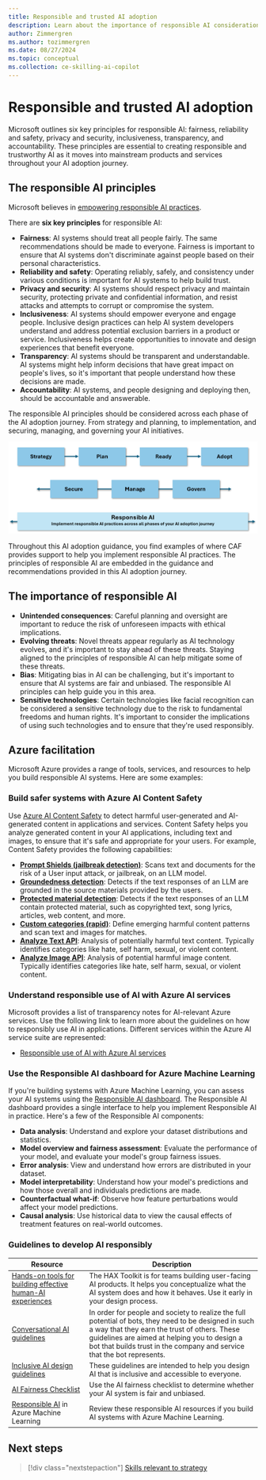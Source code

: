 ```yaml
---
title: Responsible and trusted AI adoption
description: Learn about the importance of responsible AI considerations when adopting AI on Azure in your organization.
author: Zimmergren
ms.author: tozimmergren
ms.date: 08/27/2024
ms.topic: conceptual
ms.collection: ce-skilling-ai-copilot
---
```


# Responsible and trusted AI adoption

Microsoft outlines six key principles for responsible AI: fairness, reliability and safety, privacy and security, inclusiveness, transparency, and accountability. These principles are essential to creating responsible and trustworthy AI as it moves into mainstream products and services throughout your AI adoption journey.

## The responsible AI principles

Microsoft believes in [empowering responsible AI practices](https://www.microsoft.com/ai/responsible-ai).

There are **six key principles** for responsible AI:

- **Fairness**: AI systems should treat all people fairly. The same recommendations should be made to everyone. Fairness is important to ensure that AI systems don't discriminate against people based on their personal characteristics.
- **Reliability and safety**: Operating reliably, safely, and consistency under various conditions is important for AI systems to help build trust.
- **Privacy and security**: AI systems should respect privacy and maintain security, protecting private and confidential information, and resist attacks and attempts to corrupt or compromise the system.
- **Inclusiveness**: AI systems should empower everyone and engage people. Inclusive design practices can help AI system developers understand and address potential exclusion barriers in a product or service. Inclusiveness helps create opportunities to innovate and design experiences that benefit everyone.
- **Transparency**: AI systems should be transparent and understandable. AI systems might help inform decisions that have great impact on people's lives, so it's important that people understand how these decisions are made.
- **Accountability**: AI systems, and people designing and deploying then, should be accountable and answerable.

The responsible AI principles should be considered across each phase of the AI adoption journey. From strategy and planning, to implementation, and securing, managing, and governing your AI initiatives.

![Diagram that shows how responsible AI is foundational to all AI work across methodologies in the Cloud Adoption Framework.](./media/responsible-ai.png)

Throughout this AI adoption guidance, you find examples of where CAF provides support to help you implement responsible AI practices. The principles of responsible AI are embedded in the guidance and recommendations provided in this AI adoption journey.

## The importance of responsible AI

- **Unintended consequences**: Careful planning and oversight are important to reduce the risk of unforeseen impacts with ethical implications.
- **Evolving threats**: Novel threats appear regularly as AI technology evolves, and it's important to stay ahead of these threats. Staying aligned to the principles of responsible AI can help mitigate some of these threats.
- **Bias**: Mitigating bias in AI can be challenging, but it's important to ensure that AI systems are fair and unbiased. The responsible AI principles can help guide you in this area.
- **Sensitive technologies**: Certain technologies like facial recognition can be considered a sensitive technology due to the risk to fundamental freedoms and human rights. It's important to consider the implications of using such technologies and to ensure that they're used responsibly.

## Azure facilitation

Microsoft Azure provides a range of tools, services, and resources to help you build responsible AI systems. Here are some examples:

### Build safer systems with Azure AI Content Safety

Use [Azure AI Content Safety](/azure/ai-services/content-safety/) to detect harmful user-generated and AI-generated content in applications and services. Content Safety helps you analyze generated content in your AI applications, including text and images, to ensure that it's safe and appropriate for your users. For example, Content Safety provides the following capabilities:

- **[Prompt Shields (jailbreak detection)](/azure/ai-services/content-safety/concepts/jailbreak-detection)**: Scans text and documents for the risk of a User input attack, or jailbreak, on an LLM model.
- **[Groundedness detection](/azure/ai-services/content-safety/concepts/groundedness)**: Detects if the text responses of an LLM are grounded in the source materials provided by the users.
- **[Protected material detection](/azure/ai-services/content-safety/concepts/protected-material)**: Detects if the text responses of an LLM contain protected material, such as copyrighted text, song lyrics, articles, web content, and more.
- **[Custom categories (rapid)](/azure/ai-services/content-safety/concepts/custom-categories-rapid)**: Define emerging harmful content patterns and scan text and images for matches.
- **[Analyze Text API](/rest/api/contentsafety/text-operations/analyze-text)**: Analysis of potentially harmful text content. Typically identifies categories like hate, self harm, sexual, or violent content.
- **[Analyze Image API](/rest/api/contentsafety/image-operations/analyze-image)**: Analysis of potential harmful image content. Typically identifies categories like hate, self harm, sexual, or violent content.

### Understand responsible use of AI with Azure AI services

Microsoft provides a list of transparency notes for AI-relevant Azure services. Use the following link to learn more about the guidelines on how to responsibly use AI in applications. Different services within the Azure AI service suite are represented:

- [Responsible use of AI with Azure AI services](/azure/ai-services/responsible-use-of-ai-overview)

### Use the Responsible AI dashboard for Azure Machine Learning

If you're building systems with Azure Machine Learning, you can assess your AI systems using the [Responsible AI dashboard](/azure/machine-learning/concept-responsible-ai-dashboard). The Responsible AI dashboard provides a single interface to help you implement Responsible AI in practice. Here's a few of the Responsible AI components:

- **Data analysis**: Understand and explore your dataset distributions and statistics.
- **Model overview and fairness assessment**: Evaluate the performance of your model, and evaluate your model's group fairness issues.
- **Error analysis**: View and understand how errors are distributed in your dataset.
- **Model interpretability**: Understand how your model's predictions and how those overall and individuals predictions are made.
- **Counterfactual what-if**: Observe how feature perturbations would affect your model predictions.
- **Causal analysis**: Use historical data to view the causal effects of treatment features on real-world outcomes.

### Guidelines to develop AI responsibly

|Resource|Description|
|--------|-----------|
|[Hands-on tools for building effective human-AI experiences](https://www.microsoft.com/en-us/haxtoolkit/)|The HAX Toolkit is for teams building user-facing AI products. It helps you conceptualize what the AI system does and how it behaves. Use it early in your design process.|
|[Conversational AI guidelines](https://www.microsoft.com/research/uploads/prod/2018/11/Bot_Guidelines_Nov_2018.pdf)|In order for people and society to realize the full potential of bots, they need to be designed in such a way that they earn the trust of others. These guidelines are aimed at helping you to design a bot that builds trust in the company and service that the bot represents.|
|[Inclusive AI design guidelines](https://inclusive.microsoft.design/tools-and-activities/InPursuitofInclusiveAI.pdf)|These guidelines are intended to help you design AI that is inclusive and accessible to everyone.|
|[AI Fairness Checklist](https://query.prod.cms.rt.microsoft.com/cms/api/am/binary/RE4t6dA)|Use the AI fairness checklist to determine whether your AI system is fair and unbiased.|
|[Responsible AI](/azure/machine-learning/concept-responsible-ai) in Azure Machine Learning|Review these responsible AI resources if you build AI systems with Azure Machine Learning.|

## Next steps

> [!div class="nextstepaction"]
> [Skills relevant to strategy](./suggested-skills.md)
